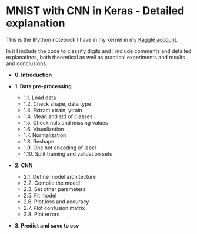 # MNIST with CNN in Keras - Detailed explanation

This is the IPython notebook I have in my kernel in my [Kaggle account](https://www.kaggle.com/anebzt/mnist-with-cnn-in-keras-detailed-explanation).

In it I include the code to classify digits and I include comments and detailed explanatinos, both theoretical as well as practical experiments and results and conclusions.

* **0. Introduction**

* **1. Data pre-processing**
    * 1.1. Load data
    * 1.2. Check shape, data type
    * 1.3. Extract xtrain, ytrain
    * 1.4. Mean and std of classes
    * 1.5. Check nuls and missing values
    * 1.6. Visualization
    * 1.7. Normalization
    * 1.8. Reshape
    * 1.9. One hot encoding of label
    * 1.10. Split training and validation sets  
    
* **2. CNN**
    * 2.1. Define model architecture
    * 2.2. Compile the moedl
    * 2.3. Set other parameters 
    * 2.5. Fit model
    * 2.6. Plot loss and accuracy
    * 2.7. Plot confusion matrix
    * 2.8. Plot errors

* **3. Predict and save to csv**



